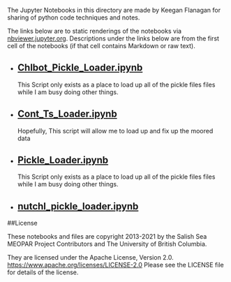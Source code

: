 The Jupyter Notebooks in this directory are made by Keegan Flanagan
for sharing of python code techniques and notes.

The links below are to static renderings of the notebooks via
[nbviewer.jupyter.org](https://nbviewer.jupyter.org/).
Descriptions under the links below are from the first cell of the notebooks
(if that cell contains Markdown or raw text).

* ## [Chlbot_Pickle_Loader.ipynb](https://nbviewer.jupyter.org/github/SalishSeaCast/analysis-keegan/blob/master/notebooks/Pickle_File_Makers/Chlbot_Pickle_Loader.ipynb)  
    
    This Script only exists as a place to load up all of the pickle files files while I am busy doing other things.

* ## [Cont_Ts_Loader.ipynb](https://nbviewer.jupyter.org/github/SalishSeaCast/analysis-keegan/blob/master/notebooks/Pickle_File_Makers/Cont_Ts_Loader.ipynb)  
    
    Hopefully, This script will allow me to load up and fix up the moored data

* ## [Pickle_Loader.ipynb](https://nbviewer.jupyter.org/github/SalishSeaCast/analysis-keegan/blob/master/notebooks/Pickle_File_Makers/Pickle_Loader.ipynb)  
    
    This Script only exists as a place to load up all of the pickle files files while I am busy doing other things.

* ## [nutchl_pickle_loader.ipynb](https://nbviewer.jupyter.org/github/SalishSeaCast/analysis-keegan/blob/master/notebooks/Pickle_File_Makers/nutchl_pickle_loader.ipynb)  
    

##License

These notebooks and files are copyright 2013-2021
by the Salish Sea MEOPAR Project Contributors
and The University of British Columbia.

They are licensed under the Apache License, Version 2.0.
https://www.apache.org/licenses/LICENSE-2.0
Please see the LICENSE file for details of the license.
